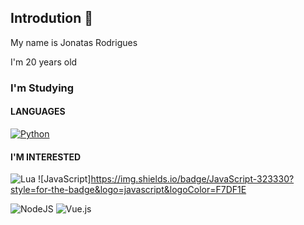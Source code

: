 ## Introdution 👋

My name is Jonatas Rodrigues

I'm 20 years old


### I'm Studying

#### LANGUAGES

[![Python](https://github.com/jalbertsr/logo-badge-images/blob/master/img/rsz_python.png?raw=true)](https://www.python.org/)

#### I'M INTERESTED 


![Lua](https://img.shields.io/badge/lua-%232C2D72.svg?style=for-the-badge&logo=lua&logoColor=white)
![JavaScript]https://img.shields.io/badge/JavaScript-323330?style=for-the-badge&logo=javascript&logoColor=F7DF1E

![NodeJS](https://img.shields.io/badge/node.js-6DA55F?style=for-the-badge&logo=node.js&logoColor=white)
![Vue.js](https://img.shields.io/badge/vuejs-%2335495e.svg?style=for-the-badge&logo=vuedotjs&logoColor=%234FC08D)

